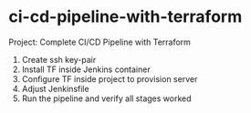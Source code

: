 # ci-cd-pipeline-with-terraform
Project: Complete CI/CD Pipeline with Terraform

1. Create ssh key-pair
2. Install TF inside Jenkins container
3. Configure TF inside project to provision server
4. Adjust Jenkinsfile
5. Run the pipeline and verify all stages worked
